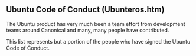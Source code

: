 ## Ubuntu Code of Conduct (Ubunteros.htm)
The Ubuntu product has very much been a team effort from development teams around Canonical and many, many people have contributed.

This list represents but a portion of the people who have signed the Ubuntu Code of Conduct.
